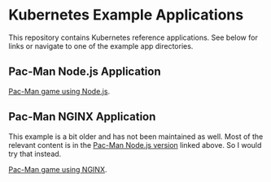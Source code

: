 # Kubernetes Example Applications

This repository contains Kubernetes reference applications. See below for links or navigate to one of the example app directories.

## Pac-Man Node.js Application

[Pac-Man game using Node.js](pacman-nodejs-app).

## Pac-Man NGINX Application

This example is a bit older and has not been maintained as well. Most of the
relevant content is in the [Pac-Man Node.js version](pacman-nodejs-app) linked
above. So I would try that instead.

[Pac-Man game using NGINX](pacman-nginx-app).
